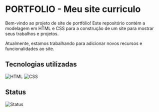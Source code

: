 # PORTFOLIO - Meu site curriculo
Bem-vindo ao projeto de site de portfólio! Este repositório contém a modelagem em HTML e CSS para a construção de um site para mostrar seus trabalhos e projetos.

Atualmente, estamos trabalhando para adicionar novos recursos e funcionalidades ao site.

## Tecnologias utilizadas
<div>
 <img alt="HTML" src="https://img.shields.io/badge/HTML-ffcbdb?style=for-the-badge&logo=html&logoColor=white">
 <img alt="CSS" src="https://img.shields.io/badge/Crowdstrike-FF0000?style=for-the-badge&logoColor=white">
 </div>
 
 ## Status
<img alt="Status" src="https://img.shields.io/badge/In%20Progress-eead2d?style=for-the-badge">
